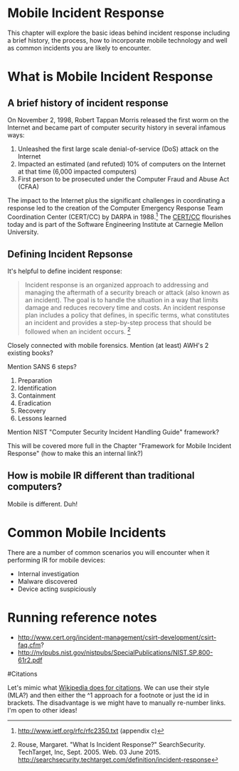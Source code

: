 # Mobile Incident Response

This chapter will explore the basic ideas behind incident response including a brief history, the process, how to incorporate mobile technology and well as common incidents you are likely to encounter.

# What is Mobile Incident Response

## A brief history of incident response
On November 2, 1998, Robert Tappan Morris released the first worm on the Internet and became part of computer security history in several infamous ways:

1. Unleashed the first large scale denial-of-service (DoS) attack on the Internet
2. Impacted an estimated (and refuted) 10% of computers on the Internet at that time (6,000 impacted computers)
3. First person to be prosecuted under the Computer Fraud and Abuse Act (CFAA)

The impact to the Internet plus the significant challenges in coordinating a response led to the creation of the Computer Emergency Response Team Coordination Center (CERT/CC) by DARPA in 1988.[^1] The [CERT/CC](https://cert.org/) flourishes today and is part of the  Software Engineering Institute at Carnegie Mellon University. 

## Defining Incident Repsonse

It's helpful to define incident response:

>Incident response is an organized approach to addressing and managing the aftermath of a security breach or attack (also known as an incident). The goal is to handle the situation in a way that limits damage and reduces recovery time and costs. An incident response plan includes a policy that defines, in specific terms, what constitutes an incident and provides a step-by-step process that should be followed when an incident occurs. [^2] 

Closely connected with mobile forensics. Mention (at least) AWH's 2 existing books?

Mention SANS 6 steps?

1. Preparation
2. Identification
3. Containment
4. Eradication
5. Recovery
6. Lessons learned

Mention NIST "Computer Security Incident Handling Guide" framework?

This will be covered more full in the Chapter "Framework for Mobile Incident Response" (how to make this an internal link?)

## How is mobile IR different than traditional computers?

Mobile is different. Duh!

# Common Mobile Incidents
There are a number of common scenarios you will encounter when it performing IR for mobile devices:

* Internal investigation
* Malware discovered
* Device acting suspiciously

# Running reference notes

- http://www.cert.org/incident-management/csirt-development/csirt-faq.cfm?
- http://nvlpubs.nist.gov/nistpubs/SpecialPublications/NIST.SP.800-61r2.pdf

#Citations

Let's mimic what [Wikipedia does for citations](http://en.wikipedia.org/wiki/Robert_Tappan_Morris#References). We can use their style (MLA?) and then either the ^1 approach for a footnote or just the id in brackets. The disadvantage is we might have to manually re-number links. I'm open to other ideas!

[^1]: http://www.ietf.org/rfc/rfc2350.txt (appendix c)
[^2]: Rouse, Margaret. "What Is Incident Response?" SearchSecurity. TechTarget, Inc, Sept. 2005. Web. 03 June 2015. <http://searchsecurity.techtarget.com/definition/incident-response>